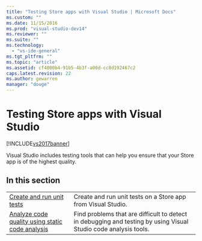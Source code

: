 ```yaml
---
title: "Testing Store apps with Visual Studio | Microsoft Docs"
ms.custom: ""
ms.date: 11/15/2016
ms.prod: "visual-studio-dev14"
ms.reviewer: ""
ms.suite: ""
ms.technology: 
  - "vs-ide-general"
ms.tgt_pltfrm: ""
ms.topic: "article"
ms.assetid: cf4000b4-91b5-4b3f-a00d-cc8d192467c2
caps.latest.revision: 22
ms.author: gewarren
manager: "douge"
---
```

# Testing Store apps with Visual Studio
[!INCLUDE[vs2017banner](../includes/vs2017banner.md)]

Visual Studio includes testing tools that can help you ensure that your Store app is of the highest quality.  
  
## In this section  
  
|||  
|-|-|  
|[Create and run unit tests](../test/create-and-run-unit-tests-for-a-store-app-in-visual-studio.md)|Create and run unit tests on a Store app from Visual Studio.|  
|[Analyze code quality using static code analysis](../test/analyze-the-code-quality-of-store-apps-using-visual-studio-static-code-analysis.md)|Find problems that are difficult to detect in debugging and testing by using Visual Studio code analysis tools.|



